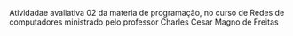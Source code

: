 Atividadae avaliativa 02 da materia de programação, no curso de Redes de computadores ministrado pelo professor  Charles Cesar Magno de Freitas
